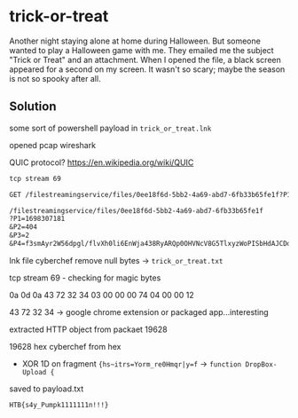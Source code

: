 # trick-or-treat

Another night staying alone at home during Halloween. 
But someone wanted to play a Halloween game with me. 
They emailed me the subject "Trick or Treat" and an attachment. 
When I opened the file, a black screen appeared for a second on my screen. 
It wasn't so scary; maybe the season is not so spooky after all.

## Solution

some sort of powershell payload in `trick_or_treat.lnk`

opened pcap wireshark

QUIC protocol? https://en.wikipedia.org/wiki/QUIC

```txt
tcp stream 69

GET /filestreamingservice/files/0ee18f6d-5bb2-4a69-abd7-6fb33b65fe1f?P1=1698307181&P2=404&P3=2&P4=f3smAyr2W56dpgl%2fflvXh0li6EnWja438RyARQp0OHVNcV8G5TlxyzWoPISbHdAJCDdLDdXDhFat9I0HgmRLJA%3d%3d

/filestreamingservice/files/0ee18f6d-5bb2-4a69-abd7-6fb33b65fe1f
?P1=1698307181
&P2=404
&P3=2
&P4=f3smAyr2W56dpgl/flvXh0li6EnWja438RyARQp0OHVNcV8G5TlxyzWoPISbHdAJCDdLDdXDhFat9I0HgmRLJA==

```

lnk file cyberchef remove null bytes -> `trick_or_treat.txt`

tcp stream 69 - checking for magic bytes

0a 0d 0a 43 72 32 34 03  00 00 00 74 04 00 00 12

43 72 32 34 -> google chrome extension or packaged app...interesting

extracted HTTP object from packaet 19628

19628 hex cyberchef from hex
 - XOR 1D on fragment `{hs~itrs=Yorm_re0Hmqr|y=f` -> `function DropBox-Upload {`

saved to payload.txt

`HTB{s4y_Pumpk1111111n!!!}`
